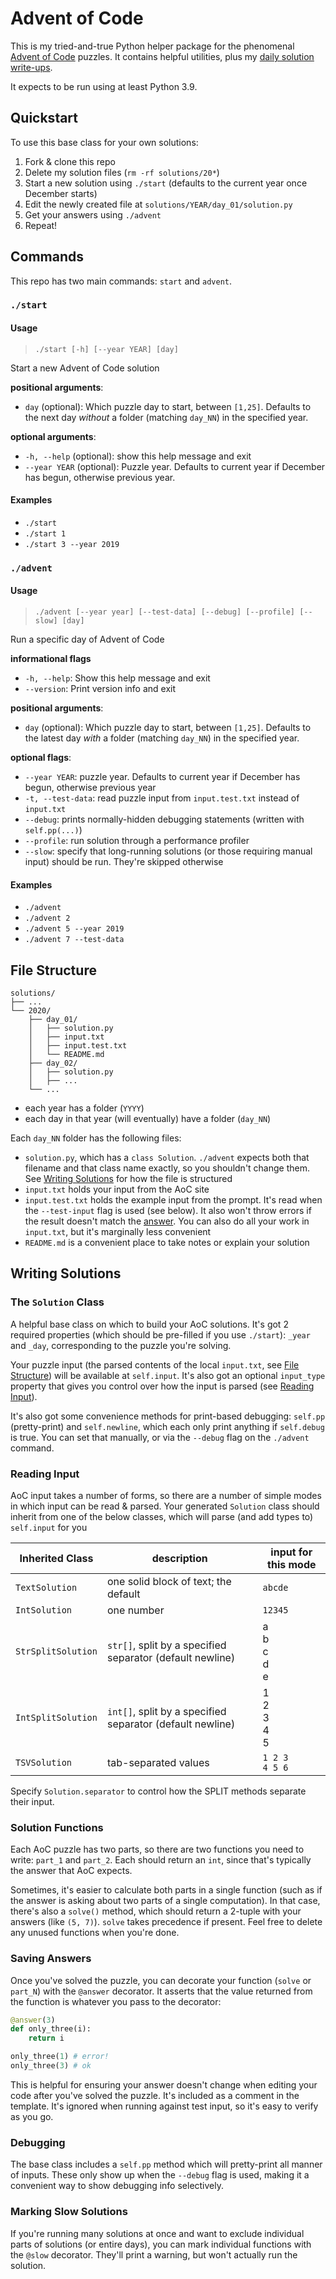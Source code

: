 # Advent of Code

This is my tried-and-true Python helper package for the phenomenal [Advent of Code](https://adventofcode.com/) puzzles. It contains helpful utilities, plus my [daily solution write-ups](https://github.com/xavdid/advent-of-code/tree/main/solutions).

It expects to be run using at least Python 3.9.

## Quickstart

To use this base class for your own solutions:

1. Fork & clone this repo
2. Delete my solution files (`rm -rf solutions/20*`)
3. Start a new solution using `./start` (defaults to the current year once December starts)
4. Edit the newly created file at `solutions/YEAR/day_01/solution.py`
5. Get your answers using `./advent`
6. Repeat!

## Commands

This repo has two main commands: `start` and `advent`.

### `./start`

#### Usage

> `./start [-h] [--year YEAR] [day]`

Start a new Advent of Code solution

**positional arguments**:

- `day` (optional): Which puzzle day to start, between `[1,25]`. Defaults to the next day _without_ a folder (matching `day_NN`) in the specified year.

**optional arguments**:

- `-h, --help` (optional): show this help message and exit
- `--year YEAR` (optional): Puzzle year. Defaults to current year if December has begun, otherwise previous year.

#### Examples

- `./start`
- `./start 1`
- `./start 3 --year 2019`

### `./advent`

#### Usage

> `./advent [--year year] [--test-data] [--debug] [--profile] [--slow] [day]`

Run a specific day of Advent of Code

**informational flags**

- `-h, --help`: Show this help message and exit
- `--version`: Print version info and exit

**positional arguments**:

- `day` (optional): Which puzzle day to start, between `[1,25]`. Defaults to the latest day _with_ a folder (matching `day_NN`) in the specified year.

**optional flags**:

- `--year YEAR`: puzzle year. Defaults to current year if December has begun, otherwise previous year
- `-t, --test-data`: read puzzle input from `input.test.txt` instead of `input.txt`
- `--debug`: prints normally-hidden debugging statements (written with `self.pp(...)`)
- `--profile`: run solution through a performance profiler
- `--slow`: specify that long-running solutions (or those requiring manual input) should be run. They're skipped otherwise

#### Examples

- `./advent`
- `./advent 2`
- `./advent 5 --year 2019`
- `./advent 7 --test-data`

## File Structure

<!-- generated with https://tree.nathanfriend.io/ -->

```
solutions/
├── ...
└── 2020/
    ├── day_01/
    │   ├── solution.py
    │   ├── input.txt
    │   ├── input.test.txt
    │   └── README.md
    ├── day_02/
    │   ├── solution.py
    │   ├── ...
    └── ...
```

- each year has a folder (`YYYY`)
- each day in that year (will eventually) have a folder (`day_NN`)

Each `day_NN` folder has the following files:

- `solution.py`, which has a `class Solution`. `./advent` expects both that filename and that class name exactly, so you shouldn't change them. See [Writing Solutions](#writing-solutions) for how the file is structured
- `input.txt` holds your input from the AoC site
- `input.test.txt` holds the example input from the prompt. It's read when the `--test-input` flag is used (see below). It also won't throw errors if the result doesn't match the [answer](#saving-answers). You can also do all your work in `input.txt`, but it's marginally less convenient
- `README.md` is a convenient place to take notes or explain your solution

## Writing Solutions

### The `Solution` Class

A helpful base class on which to build your AoC solutions. It's got 2 required properties (which should be pre-filled if you use `./start`): `_year` and `_day`, corresponding to the puzzle you're solving.

Your puzzle input (the parsed contents of the local `input.txt`, see [File Structure](#file-structure)) will be available at `self.input`. It's also got an optional `input_type` property that gives you control over how the input is parsed (see [Reading Input](#reading-input)).

It's also got some convenience methods for print-based debugging: `self.pp` (pretty-print) and `self.newline`, which each only print anything if `self.debug` is true. You can set that manually, or via the `--debug` flag on the `./advent` command.

### Reading Input

AoC input takes a number of forms, so there are a number of simple modes in which input can be read & parsed. Your generated `Solution` class should inherit from one of the below classes, which will parse (and add types to) `self.input` for you

| Inherited Class    | description                                               | input for this mode   |
| ------------------ | --------------------------------------------------------- | --------------------- |
| `TextSolution`     | one solid block of text; the default                      | `abcde`               |
| `IntSolution`      | one number                                                | `12345`               |
| `StrSplitSolution` | `str[]`, split by a specified separator (default newline) | a<br>b<br>c<br>d<br>e |
| `IntSplitSolution` | `int[]`, split by a specified separator (default newline) | 1<br>2<br>3<br>4<br>5 |
| `TSVSolution`      | tab-separated values                                      | `1 2 3`<br>`4 5 6`    |

Specify `Solution.separator` to control how the SPLIT methods separate their input.

### Solution Functions

Each AoC puzzle has two parts, so there are two functions you need to write: `part_1` and `part_2`. Each should return an `int`, since that's typically the answer that AoC expects.

Sometimes, it's easier to calculate both parts in a single function (such as if the answer is asking about two parts of a single computation). In that case, there's also a `solve()` method, which should return a 2-tuple with your answers (like `(5, 7)`). `solve` takes precedence if present. Feel free to delete any unused functions when you're done.

### Saving Answers

Once you've solved the puzzle, you can decorate your function (`solve` or `part_N`) with the `@answer` decorator. It asserts that the value returned from the function is whatever you pass to the decorator:

```py
@answer(3)
def only_three(i):
    return i

only_three(1) # error!
only_three(3) # ok
```

This is helpful for ensuring your answer doesn't change when editing your code after you've solved the puzzle. It's included as a comment in the template. It's ignored when running against test input, so it's easy to verify as you go.

### Debugging

The base class includes a `self.pp` method which will pretty-print all manner of inputs. These only show up when the `--debug` flag is used, making it a convenient way to show debugging info selectively.

### Marking Slow Solutions

If you're running many solutions at once and want to exclude individual parts of solutions (or entire days), you can mark individual functions with the `@slow` decorator. They'll print a warning, but won't actually run the solution.
